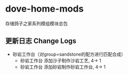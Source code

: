 # dove-home-mods
存储鸽子之家系列模组模块总包

## 更新日志 Change Logs


- 砂岩工作台（对group=sandstone的配方进行匹配合成）
  - 砂岩工作台 添加沙子制作沙岩工艺, 4-> 1
  - 砂岩工作台 添加砂岩制作砂岩工作台, 4-> 1